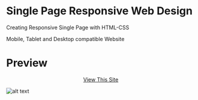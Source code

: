 # Single Page Responsive Web Design

Creating Responsive Single Page with HTML-CSS

Mobile, Tablet and Desktop compatible Website


# Preview

<p align="center">
<a href="https://furkan-can.github.io/Web-Design1/" >View This Site</a>
</p>

![alt text](https://user-images.githubusercontent.com/79963893/174858502-6f94d4cf-9841-44e8-9eb5-9b11784051bb.png)
